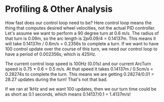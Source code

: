 # Profiling & Other Analysis

How fast does our control loop need to be? Here control loop means the thing that computes desired wheel velocities, not the actual PID controller.
Let's assume we want to perform a 90 degree turn at 0.6 m/s. The radius of that turn is 0.09m, so the arc length is 2*pi*0.09/4 = 0.14137m. This means it will take 0.14137m / 0.6m/s = 0.2356s to complete a turn. If we want to have 100 control update over the course of this turn, we need our control loop to have a period of 0.002356s, which is 425Hz.

The current control loop speed is 100Hz (0.01s) and our current ArcTurn speed is 0.75 * 0.6 = 0.5 m/s. At that speed it takes 0.14137m / 0.5cm/s = 0.28274s to complete the turn. This means we are getting 0.28274/0.01 = 28.27 updates during the turn! That's not that bad.

If we ran at 1kHz and we want 100 updates, then we our turn time could be as short as 0.1 seconds, which means 0.14137/0.1 = 1.4137m/s!
